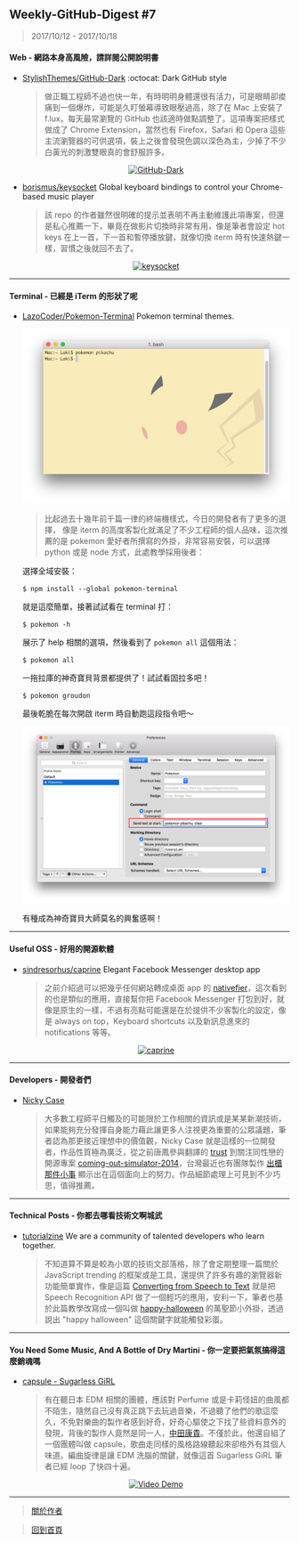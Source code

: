 ## Weekly-GitHub-Digest #7
> 2017/10/12 - 2017/10/18

#### Web - 網路本身高風險，請詳閱公開說明書
- [StylishThemes/GitHub-Dark](https://github.com/StylishThemes/GitHub-Dark)  :octocat: Dark GitHub style
  
  >  做正職工程師不過也快一年，有時明明身體還很有活力，可是眼睛卻痠痛到一個爆炸，可能是久盯螢幕導致眼壓過高，除了在 Mac 上安裝了 f.lux，每天最常瀏覽的 GitHub 也該適時做點調整了。這項專案把樣式做成了 Chrome Extension，當然也有 Firefox，Safari 和 Opera 這些主流瀏覽器的可供選項，裝上之後會發現色調以深色為主，少掉了不少白黃光的刺激雙眼真的會舒服許多。
  <p align="center">
    <a target="_blank" href="https://github.com/StylishThemes/GitHub-Dark"><img alt="GitHub-Dark" src="https://camo.githubusercontent.com/8cece453b69848fb71c2d1ae5054971d63f70111/68747470733a2f2f7261776769742e636f6d2f5374796c6973685468656d65732f6c6f676f732f6d61737465722f6769746875622e6461726b2f6769746875626461726b2d6d696e692e737667"></a>
  </p>
  
- [borismus/keysocket](https://github.com/borismus/keysocket)  Global keyboard bindings to control your Chrome-based music player
  > 該 repo 的作者雖然很明確的提示並表明不再主動維護此項專案，但還是私心推薦一下，畢竟在做影片切換時非常有用，像是筆者會設定 hot keys 在上一首，下一首和暫停播放鍵，就像切換 iterm 時有快速熱鍵一樣，習慣之後就回不去了。 
  <p align="center">
    <a target="_blank" href="https://github.com/borismus/keysocket"><img alt="keysocket" src="https://i.imgur.com/gGRbWbD.png"></a>
  </p>
---

#### Terminal - 已經是 iTerm 的形狀了呢
- [LazoCoder/Pokemon-Terminal](https://github.com/LazoCoder/Pokemon-Terminal)  Pokemon terminal themes.
  <p align="center">
    <a target="_blank" href="https://github.com/LazoCoder/Pokemon-Terminal"><img alt="pokemon-terminal" src="https://github.com/LazoCoder/Pokemon-Terminal/raw/master/Samples/pikachu.png"></a>
  </p>
  
  > 比起過去十幾年前千篇一律的終端機樣式，今日的開發者有了更多的選擇， 像是 iterm 的高度客製化就滿足了不少工程師的個人品味，這次推薦的是 pokemon 愛好者所撰寫的外掛，非常容易安裝，可以選擇 python 或是 node 方式，此處教學採用後者：

  選擇全域安裝：
  ```shell
  $ npm install --global pokemon-terminal
  ```
  就是這麼簡單，接著試試看在 terminal 打：
  ```shell
  $ pokemon -h
  ```
  展示了 help 相關的選項，然後看到了 `pokemon all` 這個用法：
  ```shell
  $ pokemon all
  ```
  一拖拉庫的神奇寶貝背景都提供了！試試看固拉多吧！
  ```shell
  $ pokemon groudon
  ```
  最後乾脆在每次開啟 iterm 時自動跑這段指令吧～
  <p align="center">
    <a target="_blank" href="https://github.com/LazoCoder/Pokemon-Terminal"><img alt="pokemon-terminal" src="https://github.com/LazoCoder/Pokemon-Terminal/raw/master/Samples/saving.png"></a>
  </p>
  有種成為神奇寶貝大師莫名的興奮感啊！
---

#### Useful OSS - 好用的開源軟體

- [sindresorhus/caprine](https://github.com/sindresorhus/caprine)  Elegant Facebook Messenger desktop app

  > 之前介紹過可以把幾乎任何網站轉成桌面 app 的 [nativefier](https://github.com/jiahaog/nativefier)，這次看到的也是類似的應用，直接幫你把 Facebook Messenger 打包到好，就像是原生的一樣，不過有亮點可能還是在於提供不少客製化的設定，像是 always on top，Keyboard shortcuts 以及新訊息進來的 notifications 等等。
  <p align="center">
    <a target="_blank" href="https://github.com/sindresorhus/caprine"><img alt="caprine" src="https://i.imgur.com/jPkXEXf.png"></a>
  </p>
---

#### Developers - 開發者們

- [Nicky Case](https://github.com/ncase)
  
  > 大多數工程師平日觸及的可能限於工作相關的資訊或是某某新潮技術，如果能夠充分發揮自身能力藉此讓更多人注視更為重要的公眾議題，筆者認為那更接近理想中的價值觀，Nicky Case 就是這樣的一位開發者，作品性質極為廣泛，從之前唐鳳參與翻譯的 [trust](https://github.com/ncase/trust) 到關注同性戀的開源專案 [coming-out-simulator-2014](https://github.com/ncase/coming-out-simulator-2014)，台灣最近也有團隊製作 [出櫃那件小事](https://comingout.simpleinfo.cc/) 顯示出在這個面向上的努力。作品細節處理上可見到不少巧思，值得推薦。

---

#### Technical Posts - 你都去哪看技術文啊城武

- [tutorialzine](https://tutorialzine.com/)  We are a community of talented developers who learn together.
  
  > 不知道算不算是較為小眾的技術文部落格，除了會定期整理一篇關於 JavaScript trending 的框架或是工具，還提供了許多有趣的瀏覽器新功能簡單實作，像是這篇 [Converting from Speech to Text](https://tutorialzine.com/2017/08/converting-from-speech-to-text-with-javascript) 就是把 Speech Recognition API 做了一個輕巧的應用，安利一下，筆者也基於此篇教學改寫成一個叫做 [happy-halloween](https://github.com/WeiChiaChang/happy-halloween) 的萬聖節小外掛，透過說出 "happy halloween" 這個關鍵字就能觸發彩蛋。

---

#### You Need Some Music, And A Bottle of Dry Martini - 你一定要把氣氛搞得這麼銷魂嗎
- [capsule - Sugarless GiRL](https://www.youtube.com/watch?v=x6UurRhIgD0&index=7&list=PLxPPbs7D6-e9EormZGytI5kUtNiOre2Op)
  
  > 有在聽日本 EDM 相關的團體，應該對 Perfume 或是卡莉怪妞的曲風都不陌生，隨然自己沒有真正跳下去玩過音樂，不過聽了他們的歌這麼久，不免對樂曲的製作者感到好奇，好奇心驅使之下找了些資料意外的發現，背後的製作人竟然是同一人，[中田康貴](https://www.gooume-jp.com/works/223/zh_TW)。不僅於此，他還自組了一個團體叫做 capsule，歌曲走同樣的風格路線聽起來卻格外有其個人味道。編曲旋律是讓 EDM 洗腦的關鍵，就像這首 Sugarless GiRL 筆者已經 loop 了快四十遍。
  <p align="center"> 
    <a href="https://www.youtube.com/watch?v=x6UurRhIgD0&index=7&list=PLxPPbs7D6-e9EormZGytI5kUtNiOre2Op">
      <img src="https://i.imgur.com/6FUcr4E.png" alt="Video Demo" />
    </a>
  </p>


---
> [關於作者](https://goo.gl/1pnqEk)

> [回到首頁](https://git.io/v5wk4)
